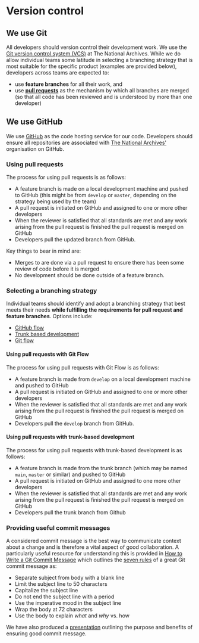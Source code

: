 # Version control

## We use Git

All developers should version control their development work. We use the [Git version control system (VCS)](https://git-scm.com/) at The National Archives. While we do allow individual teams some latitude in selecting a branching strategy that is most suitable for the specific product (examples are provided below), developers across teams are expected to:

* use **feature branches** for all their work, and
* use **[pull requests](https://www.youtube.com/watch?v=d5wpJ5VimSU)** as the mechanism by which all branches are merged (so that all code has been reviewed and is understood by more than one developer)

## We use GitHub

We use [GitHub](https://github.com/) as the code hosting service for our code. Developers should ensure all repositories are associated with [The National Archives'](https://github.com/nationalarchives) organisation on GitHub.

### Using pull requests

The process for using pull requests is as follows: 

* A feature branch is made on a local development machine and pushed to GitHub (this might be from `develop` or `master`, depending on the strategy being used by the team)
* A pull request is initiated on GitHub and assigned to one or more other developers
* When the reviewer is satisfied that all standards are met and any work arising from the pull request is finished the pull request is merged on GitHub
* Developers pull the updated branch from GitHub.

Key things to bear in mind are: 

* Merges to are done via a pull request to ensure there has been some review of code before it is merged
* No development should be done outside of a feature branch.

### Selecting a branching strategy

Individual teams should identify and adopt a branching strategy that best meets their needs **while fulfilling the requirements for pull request and feature branches**. Options include: 

* [GitHub flow](https://guides.github.com/introduction/flow/)
* [Trunk based development](https://trunkbaseddevelopment.com/)
* [Git flow](https://www.atlassian.com/git/tutorials/comparing-workflows/gitflow-workflow)

#### Using pull requests with Git Flow 

The process for using pull requests with Git Flow is as follows: 

* A feature branch is made from `develop` on a local development machine and pushed to GitHub
* A pull request is initiated on GitHub and assigned to one or more other developers
* When the reviewer is satisfied that all standards are met and any work arising from the pull request is finished the pull request is merged on GitHub
* Developers pull the `develop` branch from GitHub.

#### Using pull requests with trunk-based development

The process for using pull requests with trunk-based development is as follows:

* A feature branch is made from the trunk branch (which may be named `main`, `master` or similar) and pushed to GitHub
* A pull request is initiated on GitHub and assigned to one more other developers 
* When the reviewer is satisfied that all standards are met and any work arising from the pull request is finished the pull request is merged on GitHub
* Developers pull the trunk branch from Github

### Providing useful commit messages

A considered commit message is the best way to communicate context about a change and is therefore a vital aspect of good collaboration. A particularly useful resource for understanding this is provided in [How to Write a Git Commit Message](https://chris.beams.io/posts/git-commit/) which outlines the [seven rules](https://chris.beams.io/posts/git-commit/#seven-rules) of a great Git commit message as: 

* Separate subject from body with a blank line
* Limit the subject line to 50 characters
* Capitalize the subject line
* Do not end the subject line with a period
* Use the imperative mood in the subject line
* Wrap the body at 72 characters
* Use the body to explain _what_ and _why_ vs. how

We have also produced a [presentation](/supporting_material/good_commmit_messages.pdf) outlining the purpose and benefits of ensuring good commit message.
